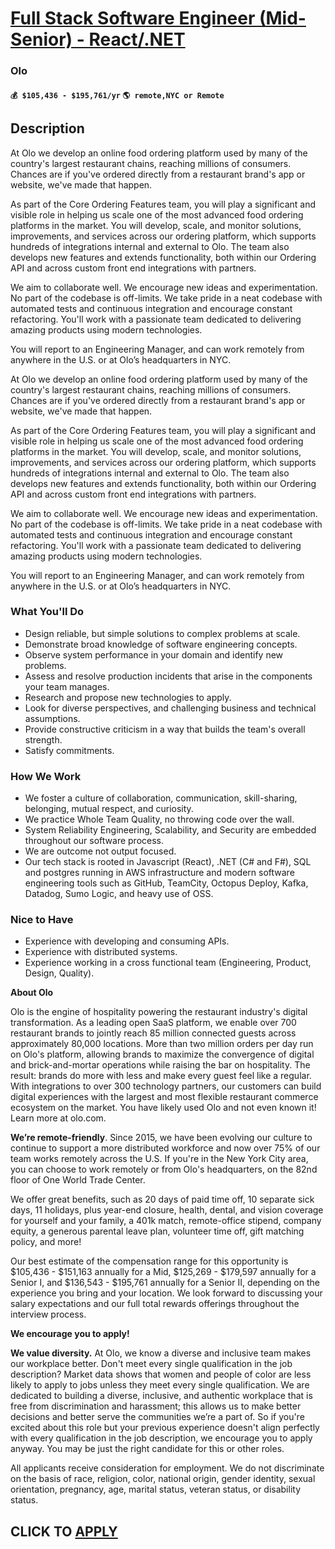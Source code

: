 # [Full Stack Software Engineer (Mid-Senior) - React/.NET](https://www.remotewlb.com/apply/full-stack-software-engineer-mid-senior-react-net)  
### Olo  
#### `💰 $105,436 - $195,761/yr` `🌎 remote,NYC or Remote`  

## Description

At Olo we develop an online food ordering platform used by many of the country's largest restaurant chains, reaching millions of consumers. Chances are if you've ordered directly from a restaurant brand's app or website, we've made that happen.

  

As part of the Core Ordering Features team, you will play a significant and visible role in helping us scale one of the most advanced food ordering platforms in the market. You will develop, scale, and monitor solutions, improvements, and services across our ordering platform, which supports hundreds of integrations internal and external to Olo. The team also develops new features and extends functionality, both within our Ordering API and across custom front end integrations with partners.

  

We aim to collaborate well. We encourage new ideas and experimentation. No part of the codebase is off-limits. We take pride in a neat codebase with automated tests and continuous integration and encourage constant refactoring. You'll work with a passionate team dedicated to delivering amazing products using modern technologies.

  

You will report to an Engineering Manager, and can work remotely from anywhere in the U.S. or at Olo’s headquarters in NYC.

  

At Olo we develop an online food ordering platform used by many of the country's largest restaurant chains, reaching millions of consumers. Chances are if you've ordered directly from a restaurant brand's app or website, we've made that happen.

  

As part of the Core Ordering Features team, you will play a significant and visible role in helping us scale one of the most advanced food ordering platforms in the market. You will develop, scale, and monitor solutions, improvements, and services across our ordering platform, which supports hundreds of integrations internal and external to Olo. The team also develops new features and extends functionality, both within our Ordering API and across custom front end integrations with partners.

  

We aim to collaborate well. We encourage new ideas and experimentation. No part of the codebase is off-limits. We take pride in a neat codebase with automated tests and continuous integration and encourage constant refactoring. You'll work with a passionate team dedicated to delivering amazing products using modern technologies.

  

You will report to an Engineering Manager, and can work remotely from anywhere in the U.S. or at Olo’s headquarters in NYC.

  

### What You'll Do

* Design reliable, but simple solutions to complex problems at scale.
* Demonstrate broad knowledge of software engineering concepts.
* Observe system performance in your domain and identify new problems.
* Assess and resolve production incidents that arise in the components your team manages.
* Research and propose new technologies to apply.
* Look for diverse perspectives, and challenging business and technical assumptions.
* Provide constructive criticism in a way that builds the team's overall strength.
* Satisfy commitments.

  

### How We Work

* We foster a culture of collaboration, communication, skill-sharing, belonging, mutual respect, and curiosity.
* We practice Whole Team Quality, no throwing code over the wall.
* System Reliability Engineering, Scalability, and Security are embedded throughout our software process.
* We are outcome not output focused.
* Our tech stack is rooted in Javascript (React), .NET (C# and F#), SQL and postgres running in AWS infrastructure and modern software engineering tools such as GitHub, TeamCity, Octopus Deploy, Kafka, Datadog, Sumo Logic, and heavy use of OSS.

  

### Nice to Have

* Experience with developing and consuming APIs.
* Experience with distributed systems.
* Experience working in a cross functional team (Engineering, Product, Design, Quality). 

  

**About Olo**

  

Olo is the engine of hospitality powering the restaurant industry's digital transformation. As a leading open SaaS platform, we enable over 700 restaurant brands to jointly reach 85 million connected guests across approximately 80,000 locations. More than two million orders per day run on Olo's platform, allowing brands to maximize the convergence of digital and brick-and-mortar operations while raising the bar on hospitality. The result: brands do more with less and make every guest feel like a regular. With integrations to over 300 technology partners, our customers can build digital experiences with the largest and most flexible restaurant commerce ecosystem on the market. You have likely used Olo and not even known it! Learn more at olo.com.

  

 **We’re remote-friendly**. Since 2015, we have been evolving our culture to continue to support a more distributed workforce and now over 75% of our team works remotely across the U.S. If you're in the New York City area, you can choose to work remotely or from Olo's headquarters, on the 82nd floor of One World Trade Center.

  

We offer great benefits, such as 20 days of paid time off, 10 separate sick days, 11 holidays, plus year-end closure, health, dental, and vision coverage for yourself and your family, a 401k match, remote-office stipend, company equity, a generous parental leave plan, volunteer time off, gift matching policy, and more!

  

Our best estimate of the compensation range for this opportunity is $105,436 - $151,163 annually for a Mid, $125,269 - $179,597 annually for a Senior I, and $136,543 - $195,761 annually for a Senior II, depending on the experience you bring and your location. We look forward to discussing your salary expectations and our full total rewards offerings throughout the interview process.

  

 **We encourage you to apply!**

  

 **We value diversity.** At Olo, we know a diverse and inclusive team makes our workplace better. Don't meet every single qualification in the job description? Market data shows that women and people of color are less likely to apply to jobs unless they meet every single qualification. We are dedicated to building a diverse, inclusive, and authentic workplace that is free from discrimination and harassment; this allows us to make better decisions and better serve the communities we’re a part of. So if you're excited about this role but your previous experience doesn't align perfectly with every qualification in the job description, we encourage you to apply anyway. You may be just the right candidate for this or other roles.

  

All applicants receive consideration for employment. We do not discriminate on the basis of race, religion, color, national origin, gender identity, sexual orientation, pregnancy, age, marital status, veteran status, or disability status.

  
## CLICK TO [APPLY](https://www.remotewlb.com/apply/full-stack-software-engineer-mid-senior-react-net)

